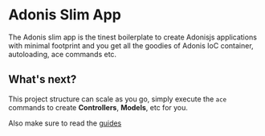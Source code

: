 # Adonis Slim App

The Adonis slim app is the tinest boilerplate to create Adonisjs applications with minimal footprint and you get all the goodies of Adonis IoC container, autoloading, ace commands etc.

## What's next?

This project structure can scale as you go, simply execute the `ace` commands to create **Controllers**, **Models**, etc for you. 

Also make sure to read the [guides](http://adonisjs.com/guides)
